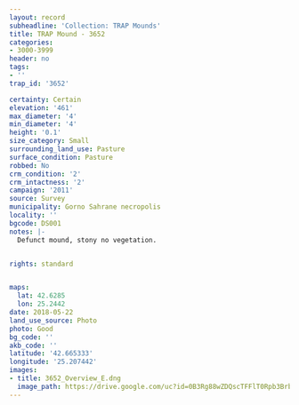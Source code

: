 ```yaml
---
layout: record
subheadline: 'Collection: TRAP Mounds'
title: TRAP Mound - 3652
categories:
- 3000-3999
header: no
tags:
- ''
trap_id: '3652'

certainty: Certain
elevation: '461'
max_diameter: '4'
min_diameter: '4'
height: '0.1'
size_category: Small
surrounding_land_use: Pasture
surface_condition: Pasture
robbed: No
crm_condition: '2'
crm_intactness: '2'
campaign: '2011'
source: Survey
municipality: Gorno Sahrane necropolis
locality: ''
bgcode: DS001
notes: |-
  Defunct mound, stony no vegetation.


rights: standard


maps:
  lat: 42.6285
  lon: 25.2442
date: 2018-05-22
land_use_source: Photo
photo: Good
bg_code: ''
akb_code: ''
latitude: '42.665333'
longitude: '25.207442'
images:
- title: 3652_Overview_E.dng
  image_path: https://drive.google.com/uc?id=0B3Rg88wZDQscTFFlT0Rpb3Brblk
---
```

